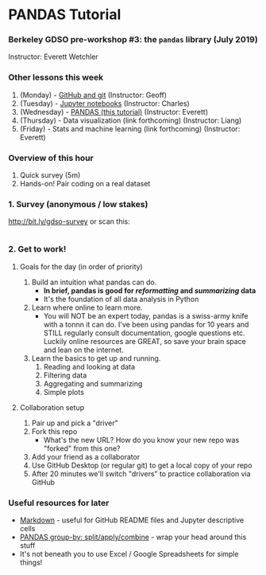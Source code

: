 # PANDAS Tutorial
### Berkeley GDSO pre-workshop #3: the `pandas` library (July 2019)
Instructor: Everett Wetchler

### Other lessons this week
1. (Monday) - [GitHub and git](https://github.com/geoffbacon/collaboration) (Instructor: Geoff)
1. (Tuesday) - [Jupyter notebooks]() (Instructor: Charles)
1. (Wednesday) - [PANDAS (this tutorial)]() (Instructor: Everett)
1. (Thursday) - Data visualization (link forthcoming) (Instructor: Liang)
1. (Friday) - Stats and machine learning (link forthcoming) (Instructor: Everett)

### Overview of this hour
1. Quick survey (5m)
1. Hands-on! Pair coding on a real dataset

### 1. Survey (anonymous / low stakes)
http://bit.ly/gdso-survey or scan this:

<a rel='nofollow' href='https://www.qr-code-generator.com/a1/?ut_source=google_c&ut_medium=cpc&ut_campaign=en_qr_code_create_generisch&ut_content=qr_code_creator_exact&ut_term=qr%20code%20creator_e&gclid=EAIaIQobChMI8fnbkMjL4wIVjh6tBh1nbAkaEAAYASAAEgKQmvD_BwE
            ' border='0' style='cursor:default'></a><img src='https://chart.googleapis.com/chart?cht=qr&chl=https%3A%2F%2Fdocs.google.com%2Fforms%2Fd%2Fe%2F1FAIpQLSc8ZVklQzOxLrgClZIaMJs3AzOf-YcqG44cSMAzpHczw3hHCw%2Fviewform%3Fusp%3Dsf_link&chs=180x180&choe=UTF-8&chld=L|2' alt=''>

### 2. Get to work!
1. Goals for the day (in order of priority)
   1. Build an intuition what pandas can do.
      - **In brief, pandas is good for _reformatting_ and _summarizing_ data**
      - It's the foundation of all data analysis in Python
   2. Learn where online to learn more.
      - You will NOT be an expert today, pandas is a swiss-army knife with a tonnn it can do. I've been using pandas for 10 years and STILL regularly consult documentation, google questions etc. Luckily online resources are GREAT, so save your brain space and lean on the internet.
   3. Learn the basics to get up and running.
      1. Reading and looking at data
      1. Filtering data
      1. Aggregating and summarizing
      1. Simple plots

1. Collaboration setup
   1. Pair up and pick a "driver"
   1. Fork this repo
      - What's the new URL? How do you know your new repo was "forked" from this one?
   1. Add your friend as a collaborator
   1. Use GitHub Desktop (or regular git) to get a local copy of your repo
   1. After 20 minutes we'll switch "drivers" to practice collaboration via GitHub

### Useful resources for later
  - [Markdown](https://help.github.com/en/articles/basic-writing-and-formatting-syntax) - useful for GitHub README files and Jupyter descriptive cells
  - [PANDAS group-by: split/apply/combine](https://pandas.pydata.org/pandas-docs/stable/user_guide/groupby.html) - wrap your head around this stuff
  - It's not beneath you to use Excel / Google Spreadsheets for simple things!

